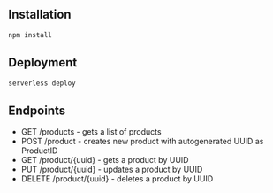 ## Installation

```bash
npm install
```

## Deployment

```bash
serverless deploy
```

## Endpoints

- GET /products - gets a list of products
- POST /product - creates new product with autogenerated UUID as ProductID
- GET /product/{uuid} - gets a product by UUID
- PUT /product/{uuid} - updates a product by UUID
- DELETE /product/{uuid} - deletes a product by UUID
